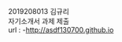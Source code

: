 2019208013 김규리<br>
자기소개서 과제 제출<br>
url : -<a href="http://asdf130700.github.io">http://asdf130700.github.io</a>
